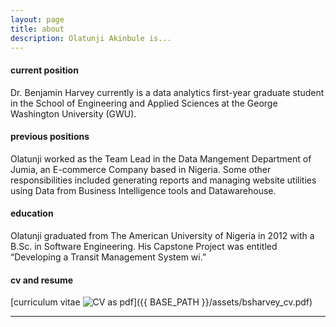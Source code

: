 ```yaml
---
layout: page
title: about
description: Olatunji Akinbule is...
---
```


#### <a name="currentposition"></a>current position
Dr. Benjamin Harvey currently is a data analytics first-year graduate student in the School of Engineering and Applied Sciences at the George Washington University (GWU).


#### <a name="previousposition"></a>previous positions
Olatunji worked as the Team Lead in the Data Mangement Department of Jumia, an E-commerce Company based in Nigeria. Some other responsibilities included generating reports and managing website utilities using Data from Business Intelligence tools and Datawarehouse.

<!--

Read more: https://html.com/tags/comment-tag/#ixzz5YuStmuav
#### <a name="researchbackground"></a>research background
Dr. Harvey conducted research at Harvard-Massachusetts Institute of Technology (MIT) Division of Health Sciences and Technology (HST) in the Bioinformatics and Integrative Genomics (BIG) program in 2008.  He was a Bioinformatics Post-Baccalaureate Research-Fellow in 2009 with i2b2, National Center for Biomedical Computing, Brigham and Women’s Hospital, and Children’s Hospital Boston Informatics Program (CHIP) with an academic appointment at Harvard Medical School. He also completed a Clinical Informatics Research-Fellowship in 2010 at the National Institute of Health (NIH), Clinical Center within the Department of Clinical Research Informatics (DCRI).
-->

#### <a name="education"></a>education
Olatunji graduated from The American University of Nigeria in 2012 with a B.Sc. in Software Engineering. His Capstone Project was entitled “Developing a Transit Management System wi.”   

#### <a name="cvandresume"></a>cv and resume
[curriculum vitae ![CV as pdf](icons16/pdf-icon.png)]({{ BASE_PATH }}/assets/bsharvey_cv.pdf)

---
